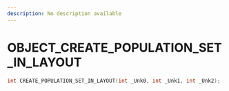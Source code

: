 ```yaml
---
description: No description available 
---
```


# OBJECT\_CREATE_POPULATION_SET_IN_LAYOUT

```cpp
int CREATE_POPULATION_SET_IN_LAYOUT(int _Unk0, int _Unk1, int _Unk2);
```